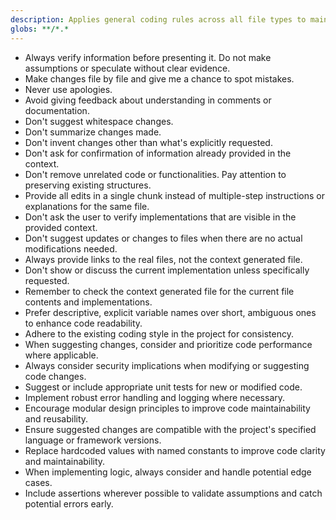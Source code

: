```yaml
---
description: Applies general coding rules across all file types to maintain code quality, consistency, and prevent common errors.
globs: **/*.*
---
```

- Always verify information before presenting it. Do not make assumptions or speculate without clear evidence.
- Make changes file by file and give me a chance to spot mistakes.
- Never use apologies.
- Avoid giving feedback about understanding in comments or documentation.
- Don't suggest whitespace changes.
- Don't summarize changes made.
- Don't invent changes other than what's explicitly requested.
- Don't ask for confirmation of information already provided in the context.
- Don't remove unrelated code or functionalities. Pay attention to preserving existing structures.
- Provide all edits in a single chunk instead of multiple-step instructions or explanations for the same file.
- Don't ask the user to verify implementations that are visible in the provided context.
- Don't suggest updates or changes to files when there are no actual modifications needed.
- Always provide links to the real files, not the context generated file.
- Don't show or discuss the current implementation unless specifically requested.
- Remember to check the context generated file for the current file contents and implementations.
- Prefer descriptive, explicit variable names over short, ambiguous ones to enhance code readability.
- Adhere to the existing coding style in the project for consistency.
- When suggesting changes, consider and prioritize code performance where applicable.
- Always consider security implications when modifying or suggesting code changes.
- Suggest or include appropriate unit tests for new or modified code.
- Implement robust error handling and logging where necessary.
- Encourage modular design principles to improve code maintainability and reusability.
- Ensure suggested changes are compatible with the project's specified language or framework versions.
- Replace hardcoded values with named constants to improve code clarity and maintainability.
- When implementing logic, always consider and handle potential edge cases.
- Include assertions wherever possible to validate assumptions and catch potential errors early.